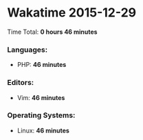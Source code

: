 # Wakatime 2015-12-29

Time Total: **0 hours 46 minutes**

### Languages:
- PHP: **46 minutes** 

### Editors:
- Vim: **46 minutes** 

### Operating Systems:
- Linux: **46 minutes** 

